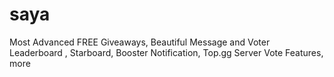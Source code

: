 # saya
Most Advanced FREE Giveaways, Beautiful Message and Voter Leaderboard , Starboard, Booster Notification, Top.gg Server Vote Features, more
